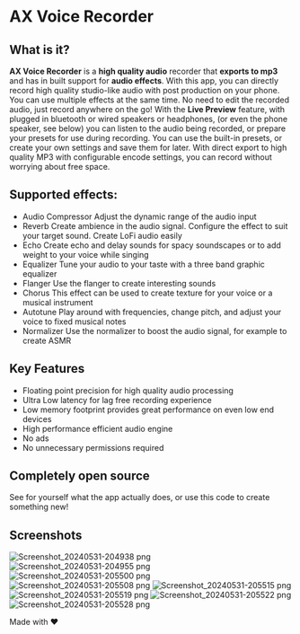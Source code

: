 # AX Voice Recorder
## What is it?
**AX Voice Recorder** is a **high quality audio** recorder that **exports to mp3** and has in built support for **audio effects**. With this app, you can directly record high quality studio-like audio with post production on your phone. You can use multiple effects at the same time. No need to edit the recorded audio, just record anywhere on the go! With the **Live Preview** feature, with plugged in bluetooth or wired speakers or headphones, (or even the phone speaker, see below) you can listen to the audio being recorded, or prepare your presets for use during recording. You can use the built-in presets, or create your own settings and save them for later. With direct export to high quality MP3 with configurable encode settings, you can record without worrying about free space.

## Supported effects:
- Audio Compressor
  Adjust the dynamic range of the audio input
- Reverb
  Create ambience in the audio signal. Configure the effect to suit your target sound. Create LoFi audio easily
- Echo
  Create echo and delay sounds for spacy soundscapes or to add weight to your voice while singing
- Equalizer
  Tune your audio to your taste with a three band graphic equalizer
- Flanger
  Use the flanger to create interesting sounds
- Chorus
  This effect can be used to create texture for your voice or a musical instrument
- Autotune
  Play around with frequencies, change pitch, and adjust your voice to fixed musical notes
- Normalizer
  Use the normalizer to boost the audio signal, for example to create ASMR

## Key Features
- Floating point precision for high quality audio processing
- Ultra Low latency for lag free recording experience
- Low memory footprint provides great performance on even low end devices
- High performance efficient audio engine
- No ads
- No unnecessary permissions required
  
## Completely open source
See for yourself what the app actually does, or use this code to create something new!

## Screenshots

![Screenshot_20240531-204938 png](https://github.com/djshaji/ax-voice-recorder/assets/17184025/76dd1f85-e11c-4d0d-99b5-b5c28479cb04)
![Screenshot_20240531-204955 png](https://github.com/djshaji/ax-voice-recorder/assets/17184025/57776ab6-9adb-4f39-a6db-9718f5b3c4b8)
![Screenshot_20240531-205500 png](https://github.com/djshaji/ax-voice-recorder/assets/17184025/8b1eda69-248e-4ca6-97f8-75a638b6319e)
![Screenshot_20240531-205508 png](https://github.com/djshaji/ax-voice-recorder/assets/17184025/0ea4befe-5efd-43f1-a66d-8248e6d92b83)
![Screenshot_20240531-205515 png](https://github.com/djshaji/ax-voice-recorder/assets/17184025/75c95062-b2d2-4907-ab9e-562566e51a36)
![Screenshot_20240531-205519 png](https://github.com/djshaji/ax-voice-recorder/assets/17184025/24db57bd-f624-4b64-8bb5-484535e5645f)
![Screenshot_20240531-205522 png](https://github.com/djshaji/ax-voice-recorder/assets/17184025/13f7305c-dfd6-482d-b9cd-73386fd26aad)
![Screenshot_20240531-205528 png](https://github.com/djshaji/ax-voice-recorder/assets/17184025/d7187f6b-7c70-4195-9926-b41cc8224655)

Made with ❤️
